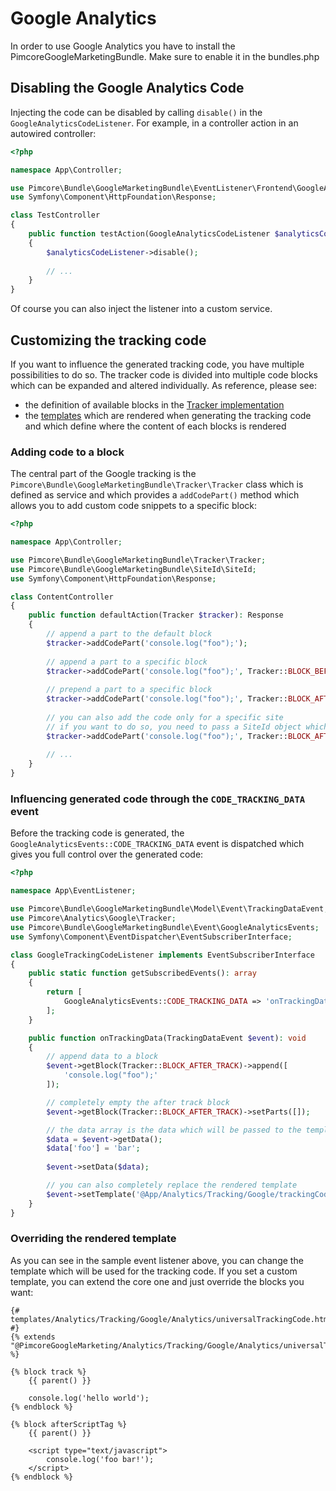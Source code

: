# Google Analytics
In order to use Google Analytics you have to install the PimcoreGoogleMarketingBundle.
Make sure to enable it in the bundles.php

## Disabling the Google Analytics Code
 
Injecting the code can be disabled by calling `disable()` in the `GoogleAnalyticsCodeListener`. For example, in a controller
action in an autowired controller:

```php
<?php

namespace App\Controller;

use Pimcore\Bundle\GoogleMarketingBundle\EventListener\Frontend\GoogleAnalyticsCodeListener;
use Symfony\Component\HttpFoundation\Response;

class TestController
{
    public function testAction(GoogleAnalyticsCodeListener $analyticsCodeListener): Response
    {
        $analyticsCodeListener->disable();
        
        // ...
    }
}
```

Of course you can also inject the listener into a custom service.


## Customizing the tracking code

If you want to influence the generated tracking code, you have multiple possibilities to do so. The tracker code is divided
into multiple code blocks which can be expanded and altered individually. As reference, please see:

* the definition of available blocks in the [Tracker implementation](https://github.com/pimcore/pimcore/blob/11.x/lib/Analytics/Google/Tracker.php#L66)
* the [templates](https://github.com/pimcore/pimcore/blob/11.x/bundles/CoreBundle/Resources/views/Analytics/Tracking/Google/Analytics)
  which are rendered when generating the tracking code and which define where the content of each blocks is rendered
  

### Adding code to a block

The central part of the Google tracking is the `Pimcore\Bundle\GoogleMarketingBundle\Tracker\Tracker` class which is defined as service and
which provides a `addCodePart()` method which allows you to add custom code snippets to a specific block:

```php
<?php

namespace App\Controller;

use Pimcore\Bundle\GoogleMarketingBundle\Tracker\Tracker;
use Pimcore\Bundle\GoogleMarketingBundle\SiteId\SiteId;
use Symfony\Component\HttpFoundation\Response;

class ContentController
{
    public function defaultAction(Tracker $tracker): Response
    {
        // append a part to the default block
        $tracker->addCodePart('console.log("foo");');
        
        // append a part to a specific block
        $tracker->addCodePart('console.log("foo");', Tracker::BLOCK_BEFORE_TRACK);
        
        // prepend a part to a specific block
        $tracker->addCodePart('console.log("foo");', Tracker::BLOCK_AFTER_TRACK, true);
        
        // you can also add the code only for a specific site
        // if you want to do so, you need to pass a SiteId object which identifies a tracking site
        $tracker->addCodePart('console.log("foo");', Tracker::BLOCK_AFTER_TRACK, true, SiteId::forMainDomain());
        
        // ...
    }
}
``` 


### Influencing generated code through the `CODE_TRACKING_DATA` event

Before the tracking code is generated, the `GoogleAnalyticsEvents::CODE_TRACKING_DATA` event is dispatched which gives
you full control over the generated code:

```php
<?php

namespace App\EventListener;

use Pimcore\Bundle\GoogleMarketingBundle\Model\Event\TrackingDataEvent;
use Pimcore\Analytics\Google\Tracker;
use Pimcore\Bundle\GoogleMarketingBundle\Event\GoogleAnalyticsEvents;
use Symfony\Component\EventDispatcher\EventSubscriberInterface;

class GoogleTrackingCodeListener implements EventSubscriberInterface
{
    public static function getSubscribedEvents(): array
    {
        return [
            GoogleAnalyticsEvents::CODE_TRACKING_DATA => 'onTrackingData'
        ];
    }

    public function onTrackingData(TrackingDataEvent $event): void
    {
        // append data to a block
        $event->getBlock(Tracker::BLOCK_AFTER_TRACK)->append([
            'console.log("foo");'
        ]);

        // completely empty the after track block
        $event->getBlock(Tracker::BLOCK_AFTER_TRACK)->setParts([]);

        // the data array is the data which will be passed to the template
        $data = $event->getData();
        $data['foo'] = 'bar';
        
        $event->setData($data);

        // you can also completely replace the rendered template
        $event->setTemplate('@App/Analytics/Tracking/Google/trackingCode.html.twig');
    }
}
```

### Overriding the rendered template

As you can see in the sample event listener above, you can change the template which will be used for the tracking code.
If you set a custom template, you can extend the core one and just override the blocks you want:

```twig
{# templates/Analytics/Tracking/Google/Analytics/universalTrackingCode.html.twig #}
{% extends "@PimcoreGoogleMarketing/Analytics/Tracking/Google/Analytics/universalTrackingCode.html.twig" %}

{% block track %}
    {{ parent() }}

    console.log('hello world');
{% endblock %}

{% block afterScriptTag %}
    {{ parent() }}

    <script type="text/javascript">
        console.log('foo bar!');
    </script>
{% endblock %}
```
